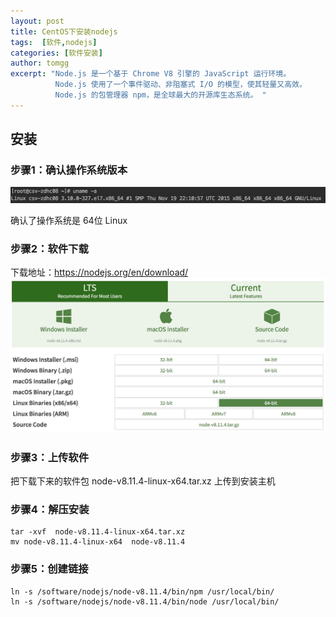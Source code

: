 ```yaml
---
layout: post
title: CentOS下安装nodejs
tags:  [软件,nodejs]
categories: [软件安装]
author: tomgg
excerpt: "Node.js 是一个基于 Chrome V8 引擎的 JavaScript 运行环境。 
          Node.js 使用了一个事件驱动、非阻塞式 I/O 的模型，使其轻量又高效。 
          Node.js 的包管理器 npm，是全球最大的开源库生态系统。 "
---
```



## 安装

### 步骤1：确认操作系统版本

![os-version][2]

确认了操作系统是 64位 Linux

### 步骤2：软件下载

下载地址：https://nodejs.org/en/download/
![nodejs-web][1]

### 步骤3：上传软件

把下载下来的软件包 node-v8.11.4-linux-x64.tar.xz 上传到安装主机

### 步骤4：解压安装

``` shell
tar -xvf  node-v8.11.4-linux-x64.tar.xz
mv node-v8.11.4-linux-x64  node-v8.11.4
```

### 步骤5：创建链接

```shell
ln -s /software/nodejs/node-v8.11.4/bin/npm /usr/local/bin/
ln -s /software/nodejs/node-v8.11.4/bin/node /usr/local/bin/
```


[1]: /assets/images/posts/2018-08-21-software-nodejs/01-nodejs-web.jpg "nodejs-web"
[2]: /assets/images/posts/2018-08-21-software-nodejs/02-os-version.jpg "os-version"
